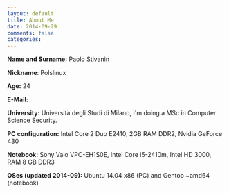 ```yaml
---
layout: default
title: About Me
date: 2014-09-29
comments: false
categories: 
---
```


**Name and Surname:** Paolo Stivanin

**Nickname**: Polslinux

**Age:** 24

**E-Mail:** 

**University:** Università degli Studi di Milano, I'm doing a MSc in Computer Science Security.

**PC configuration:** Intel Core 2 Duo E2410, 2GB RAM DDR2, Nvidia GeForce 430

**Notebook:** Sony Vaio VPC-EH1S0E, Intel Core i5-2410m, Intel HD 3000, RAM 8 GB DDR3 

**OSes (updated 2014-09):** Ubuntu 14.04 x86 (PC) and Gentoo ~amd64 (notebook)
